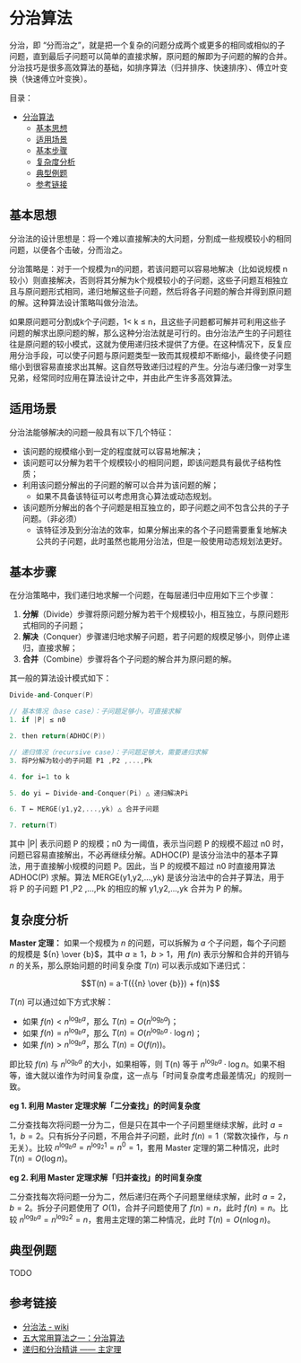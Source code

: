 # 分治算法

分治，即 “分而治之”，就是把一个复杂的问题分成两个或更多的相同或相似的子问题，直到最后子问题可以简单的直接求解，原问题的解即为子问题的解的合并。分治技巧是很多高效算法的基础，如排序算法（归并排序、快速排序）、傅立叶变换（快速傅立叶变换）。

目录：

- [分治算法](#分治算法)
  - [基本思想](#基本思想)
  - [适用场景](#适用场景)
  - [基本步骤](#基本步骤)
  - [复杂度分析](#复杂度分析)
  - [典型例题](#典型例题)
  - [参考链接](#参考链接)

## 基本思想

分治法的设计思想是：将一个难以直接解决的大问题，分割成一些规模较小的相同问题，以便各个击破，分而治之。

分治策略是：对于一个规模为n的问题，若该问题可以容易地解决（比如说规模 n 较小）则直接解决，否则将其分解为k个规模较小的子问题，这些子问题互相独立且与原问题形式相同，递归地解这些子问题，然后将各子问题的解合并得到原问题的解。这种算法设计策略叫做分治法。

如果原问题可分割成k个子问题，1< k ≤ n，且这些子问题都可解并可利用这些子问题的解求出原问题的解，那么这种分治法就是可行的。由分治法产生的子问题往往是原问题的较小模式，这就为使用递归技术提供了方便。在这种情况下，反复应用分治手段，可以使子问题与原问题类型一致而其规模却不断缩小，最终使子问题缩小到很容易直接求出其解。这自然导致递归过程的产生。分治与递归像一对孪生兄弟，经常同时应用在算法设计之中，并由此产生许多高效算法。

## 适用场景

分治法能够解决的问题一般具有以下几个特征：

* 该问题的规模缩小到一定的程度就可以容易地解决；
* 该问题可以分解为若干个规模较小的相同问题，即该问题具有最优子结构性质；
* 利用该问题分解出的子问题的解可以合并为该问题的解；
  * 如果不具备该特征可以考虑用贪心算法或动态规划。
* 该问题所分解出的各个子问题是相互独立的，即子问题之间不包含公共的子子问题。（非必须）
  * 该特征涉及到分治法的效率，如果分解出来的各个子问题需要重复地解决公共的子问题，此时虽然也能用分治法，但是一般使用动态规划法更好。

## 基本步骤

在分治策略中，我们递归地求解一个问题，在每层递归中应用如下三个步骤：

1. **分解**（Divide）步骤将原问题分解为若干个规模较小，相互独立，与原问题形式相同的子问题；
2. **解决**（Conquer）步骤递归地求解子问题，若子问题的规模足够小，则停止递归，直接求解；
3. **合并**（Combine）步骤将各个子问题的解合并为原问题的解。

其一般的算法设计模式如下：

```C++
Divide-and-Conquer(P)

// 基本情况（base case）：子问题足够小，可直接求解
1. if |P| ≤ n0

2. then return(ADHOC(P))

// 递归情况（recursive case）：子问题足够大，需要递归求解
3. 将P分解为较小的子问题 P1 ,P2 ,...,Pk

4. for i←1 to k

5. do yi ← Divide-and-Conquer(Pi) △ 递归解决Pi

6. T ← MERGE(y1,y2,...,yk) △ 合并子问题

7. return(T)
```

其中 |P| 表示问题 P 的规模；n0 为一阈值，表示当问题 P 的规模不超过 n0 时，问题已容易直接解出，不必再继续分解。ADHOC(P) 是该分治法中的基本子算法，用于直接解小规模的问题 P。因此，当 P 的规模不超过 n0 时直接用算法 ADHOC(P) 求解。算法 MERGE(y1,y2,...,yk) 是该分治法中的合并子算法，用于将 P 的子问题 P1 ,P2 ,...,Pk 的相应的解 y1,y2,...,yk 合并为 P 的解。

## 复杂度分析

**Master 定理：** 如果一个规模为 $n$ 的问题，可以拆解为 $a$ 个子问题，每个子问题的规模是 ${n} \over {b}$，其中 $a \geq 1$，$b>1$，用 $f(n)$ 表示分解和合并的开销与 $n$ 的关系，那么原始问题的时间复杂度 $T(n)$ 可以表示成如下递归式：

$$T(n) = a⋅T({{n} \over {b}}) + f(n)$$

$T(n)$ 可以通过如下方式求解：

* 如果 $f(n) < n ^ {\log_b a}$，那么 $T(n) = O(n ^ {\log_b a})$；
* 如果 $f(n) = n ^ {\log_b a}$，那么 $T(n) = O(n ^ {\log_b a}⋅\log n)$；
* 如果 $f(n) > n ^ {\log_b a}$，那么 $T(n) = O(f(n))$。

即比较 $f(n)$ 与 $n ^ {\log_b a}$ 的大小，如果相等，则 T(n) 等于 $n ^ {\log_b a}⋅\log n$。如果不相等，谁大就以谁作为时间复杂度，这一点与「时间复杂度考虑最差情况」的规则一致。

**eg 1. 利用 Master 定理求解「二分查找」的时间复杂度**

二分查找每次将问题一分为二，但是只在其中一个子问题里继续求解，此时 $a = 1$，$b = 2$。只有拆分子问题，不用合并子问题，此时 $f(n) = 1$（常数次操作，与 $n$ 无关）。比较 $n^{\log_{b}a} = n^{\log_{2}1} = n^{0} = 1$，套用 Master 定理的第二种情况，此时 $T(n) = O(\log n)$。

**eg 2. 利用 Master 定理求解「归并查找」的时间复杂度**

二分查找每次将问题一分为二，然后递归在两个子问题里继续求解，此时 $a = 2$，$b = 2$。拆分子问题使用了 $O(1)$，合并子问题使用了 $f(n) = n$，此时 $f(n) = n$。比较 $n^{\log_{b}a} = n^{\log_{2}2} = n$，套用主定理的第二种情况，此时 $T(n) = O(n \log n)$。

## 典型例题

TODO

## 参考链接

* [分治法 - wiki](https://zh.wikipedia.org/wiki/%E5%88%86%E6%B2%BB%E6%B3%95)
* [五大常用算法之一：分治算法](https://www.cnblogs.com/steven_oyj/archive/2010/05/22/1741370.html)
* [递归和分治精讲 —— 主定理](https://leetcode-cn.com/leetbook/read/recursion-and-divide-and-conquer/rvhne3/)
